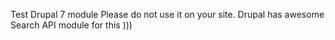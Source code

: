 Test Drupal 7 module
Please do not use it on your site. Drupal has awesome Search API module for this )))
